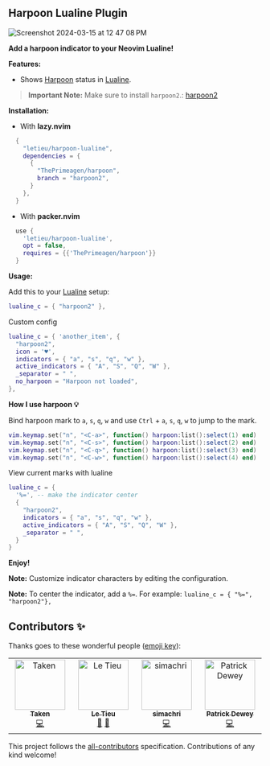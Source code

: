 ## Harpoon Lualine Plugin

![Screenshot 2024-03-15 at 12 47 08 PM](https://github.com/letieu/harpoon-lualine/assets/53562817/5d6f055f-de67-46dd-8b73-ecbf7a5dba5b)

**Add a harpoon indicator to your Neovim Lualine!**

**Features:**

* Shows [Harpoon](https://github.com/ThePrimeagen/harpoon/tree/harpoon2) status in [Lualine](https://github.com/nvim-lualine/lualine.nvim).

> **Important Note:** Make sure to install `harpoon2`.: [harpoon2](https://github.com/ThePrimeagen/harpoon/tree/harpoon2)

**Installation:**

* With **lazy.nvim**
```lua
  {
    "letieu/harpoon-lualine",
    dependencies = {
      {
        "ThePrimeagen/harpoon",
        branch = "harpoon2",
      }
    },
  }
```
* With **packer.nvim**
```lua
  use {
    'letieu/harpoon-lualine',
    opt = false,
    requires = {{'ThePrimeagen/harpoon'}}
  }

```

**Usage:**

Add this to your [Lualine](https://github.com/nvim-lualine/lualine.nvim) setup:

```lua
lualine_c = { "harpoon2" },
```

Custom config

```lua
lualine_c = { 'another_item', {
  "harpoon2",
  icon = '♥',
  indicators = { "a", "s", "q", "w" },
  active_indicators = { "A", "S", "Q", "W" },
  _separator = " ",
  no_harpoon = "Harpoon not loaded",
},

```

**How I use harpoon 💡**

Bind harpoon mark to `a`, `s`, `q`, `w` and use `Ctrl` + `a`, `s`, `q`, `w` to jump to the mark.

```lua
vim.keymap.set("n", "<C-a>", function() harpoon:list():select(1) end)
vim.keymap.set("n", "<C-s>", function() harpoon:list():select(2) end)
vim.keymap.set("n", "<C-q>", function() harpoon:list():select(3) end)
vim.keymap.set("n", "<C-w>", function() harpoon:list():select(4) end)
```

View current marks with lualine

```lua
lualine_c = { 
  '%=', -- make the indicator center
  {
    "harpoon2",
    indicators = { "a", "s", "q", "w" },
    active_indicators = { "A", "S", "Q", "W" },
    _separator = " ",
  }
}
```

**Enjoy!**

**Note:** Customize indicator characters by editing the configuration.

**Note:** To center the indicator, add a `%=`. For example: `lualine_c = { "%=", "harpoon2"},`


## Contributors ✨

Thanks goes to these wonderful people ([emoji key](https://allcontributors.org/docs/en/emoji-key)):

<!-- ALL-CONTRIBUTORS-LIST:START - Do not remove or modify this section -->
<!-- prettier-ignore-start -->
<!-- markdownlint-disable -->
<table>
  <tbody>
    <tr>
      <td align="center" valign="top" width="14.28%"><a href="https://mairimashita.org/"><img src="https://avatars.githubusercontent.com/u/68560840?v=4?s=100" width="100px;" alt="Taken"/><br /><sub><b>Taken</b></sub></a><br /><a href="https://github.com/letieu/harpoon-lualine/commits?author=TakenMC" title="Code">💻</a></td>
      <td align="center" valign="top" width="14.28%"><a href="http://letieu.github.io"><img src="https://avatars.githubusercontent.com/u/53562817?v=4?s=100" width="100px;" alt="Le Tieu"/><br /><sub><b>Le Tieu</b></sub></a><br /><a href="#maintenance-letieu" title="Maintenance">🚧</a> <a href="#ideas-letieu" title="Ideas, Planning, & Feedback">🤔</a></td>
      <td align="center" valign="top" width="14.28%"><a href="https://github.com/simachri"><img src="https://avatars.githubusercontent.com/u/3276460?v=4?s=100" width="100px;" alt="simachri"/><br /><sub><b>simachri</b></sub></a><br /><a href="https://github.com/letieu/harpoon-lualine/commits?author=simachri" title="Code">💻</a></td>
      <td align="center" valign="top" width="14.28%"><a href="https://www.pdewey.com/"><img src="https://avatars.githubusercontent.com/u/57921252?v=4?s=100" width="100px;" alt="Patrick Dewey"/><br /><sub><b>Patrick Dewey</b></sub></a><br /><a href="https://github.com/letieu/harpoon-lualine/commits?author=ptdewey" title="Code">💻</a></td>
    </tr>
  </tbody>
</table>

<!-- markdownlint-restore -->
<!-- prettier-ignore-end -->

<!-- ALL-CONTRIBUTORS-LIST:END -->

This project follows the [all-contributors](https://github.com/all-contributors/all-contributors) specification. Contributions of any kind welcome!
